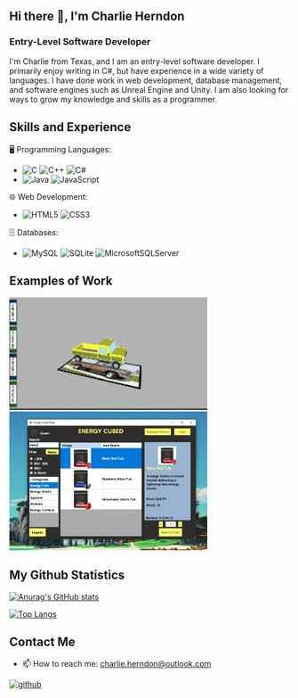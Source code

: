 ## Hi there 👋, I'm Charlie Herndon
### Entry-Level Software Developer
I'm Charlie from Texas, and I am an entry-level software developer. I primarily enjoy writing in C#, but have experience in a wide variety of languages. I have done work in web development, database management, and software engines such as Unreal Engine and Unity. I am also looking for ways to grow my knowledge and skills as a programmer.

## Skills and Experience
🖥️ Programming Languages:
* 	![C](https://img.shields.io/badge/c-%2300599C.svg?style=for-the-badge&logo=c&logoColor=white)  ![C++](https://img.shields.io/badge/c++-%2300599C.svg?style=for-the-badge&logo=c%2B%2B&logoColor=white) 	![C#](https://img.shields.io/badge/c%23-%23239120.svg?style=for-the-badge&logo=csharp&logoColor=white)
*  	![Java](https://img.shields.io/badge/java-%23ED8B00.svg?style=for-the-badge&logo=openjdk&logoColor=white) ![JavaScript](https://img.shields.io/badge/javascript-%23323330.svg?style=for-the-badge&logo=javascript&logoColor=%23F7DF1E)

🌐 Web Development:
* ![HTML5](https://img.shields.io/badge/html5-%23E34F26.svg?style=for-the-badge&logo=html5&logoColor=white)	![CSS3](https://img.shields.io/badge/css3-%231572B6.svg?style=for-the-badge&logo=css3&logoColor=white)

🗄️ Databases:
* 	![MySQL](https://img.shields.io/badge/mysql-4479A1.svg?style=for-the-badge&logo=mysql&logoColor=white) ![SQLite](https://img.shields.io/badge/sqlite-%2307405e.svg?style=for-the-badge&logo=sqlite&logoColor=white) ![MicrosoftSQLServer](https://img.shields.io/badge/Microsoft%20SQL%20Server-CC2927?style=for-the-badge&logo=microsoft%20sql%20server&logoColor=white) 

## Examples of Work
<img src="https://github.com/CHHerndon/CHHerndon/blob/main/TruckDemo.gif" width="356">
<img src="https://github.com/CHHerndon/CHHerndon/blob/main/EnergyCubedDemo.PNG" width="356">

## My Github Statistics
[![Anurag's GitHub stats](https://github-readme-stats-charlie-herndons-projects.vercel.app/api?username=CHHerndon&count_private=true&show_icons=true)](https://github.com/anuraghazra/github-readme-stats) 

[![Top Langs](https://github-readme-stats-charlie-herndons-projects.vercel.app/api/top-langs/?username=CHHerndon&count_private=true)](https://github.com/anuraghazra/github-readme-stats)

## Contact Me
- 📫 How to reach me: charlie.herndon@outlook.com 

[<img src='https://cdn.jsdelivr.net/npm/simple-icons@3.0.1/icons/github.svg' alt='github' height='40'>](https://github.com/CHHerndon)  
